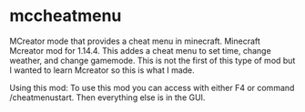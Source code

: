# mccheatmenu
MCreator mode that provides a cheat menu in minecraft.
Minecraft Mcreator mod for 1.14.4. This addes a cheat menu to set time, change weather, and change gamemode. This is not the first of this type of mod but I wanted to learn Mcreator so this is what I made. 

Using this mod:
To use this mod you can access with either F4 or command /cheatmenustart. Then everything else is in the GUI.
